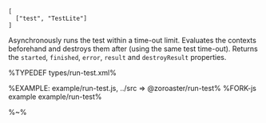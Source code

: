 ```## async runTest => RunTestResult
[
  ["test", "TestLite"]
]
```

Asynchronously runs the test within a time-out limit. Evaluates the contexts beforehand and destroys them after (using the same test time-out). Returns the `started`, `finished`, `error`, `result` and `destroyResult` properties.

%TYPEDEF types/run-test.xml%

%EXAMPLE: example/run-test.js, ../src => @zoroaster/run-test%
%FORK-js example example/run-test%

%~%